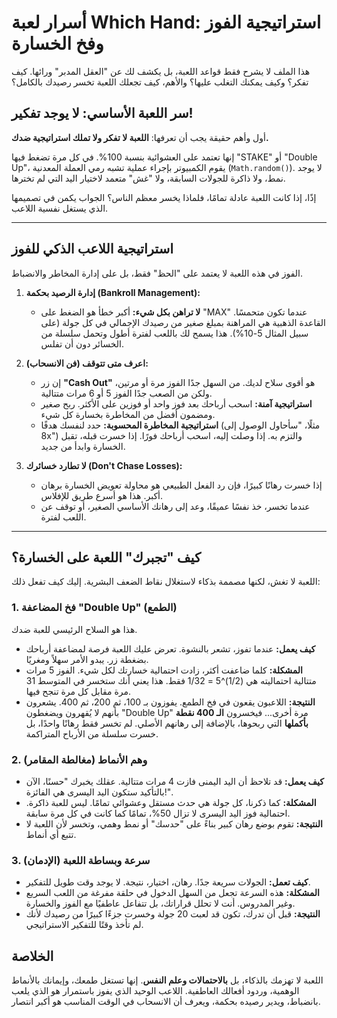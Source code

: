 # أسرار لعبة Which Hand: استراتيجية الفوز وفخ الخسارة

هذا الملف لا يشرح فقط قواعد اللعبة، بل يكشف لك عن "العقل المدبر" ورائها. كيف تفكر؟ وكيف يمكنك التغلب عليها؟ والأهم، كيف تجعلك اللعبة تخسر رصيدك بالكامل؟

## سر اللعبة الأساسي: لا يوجد تفكير!

أول وأهم حقيقة يجب أن تعرفها: **اللعبة لا تفكر ولا تملك استراتيجية ضدك.**

إنها تعتمد على العشوائية بنسبة 100%. في كل مرة تضغط فيها "STAKE" أو "Double Up"، يقوم الكمبيوتر بإجراء عملية تشبه رمي العملة المعدنية (`Math.random()`). لا يوجد نمط، ولا ذاكرة للجولات السابقة، ولا "غش" متعمد لاختيار اليد التي لم تخترها.

إذًا، إذا كانت اللعبة عادلة تمامًا، فلماذا يخسر معظم الناس؟ الجواب يكمن في تصميمها الذي يستغل نفسية اللاعب.

---

## استراتيجية اللاعب الذكي للفوز

الفوز في هذه اللعبة لا يعتمد على "الحظ" فقط، بل على إدارة المخاطر والانضباط.

1.  **إدارة الرصيد بحكمة (Bankroll Management):**
    *   **لا تراهن بكل شيء:** أكبر خطأ هو الضغط على "MAX" عندما تكون متحمسًا. القاعدة الذهبية هي المراهنة بمبلغ صغير من رصيدك الإجمالي في كل جولة (على سبيل المثال 5-10%). هذا يسمح لك باللعب لفترة أطول وتحمل سلسلة من الخسائر دون أن تفلس.

2.  **اعرف متى تتوقف (فن الانسحاب):**
    *   إن زر **"Cash Out"** هو أقوى سلاح لديك. من السهل جدًا الفوز مرة أو مرتين، ولكن من الصعب جدًا الفوز 5 أو 6 مرات متتالية.
    *   **استراتيجية آمنة:** اسحب أرباحك بعد فوز واحد أو فوزين على الأكثر. ربح صغير ومضمون أفضل من المخاطرة بخسارة كل شيء.
    *   **استراتيجية المخاطرة المحسوبة:** حدد لنفسك هدفًا (مثلًا، "سأحاول الوصول إلى 8x") والتزم به. إذا وصلت إليه، اسحب أرباحك فورًا. إذا خسرت قبله، تقبل الخسارة وابدأ من جديد.

3.  **لا تطارد خسائرك (Don't Chase Losses):**
    *   إذا خسرت رهانًا كبيرًا، فإن رد الفعل الطبيعي هو محاولة تعويض الخسارة برهان أكبر. هذا هو أسرع طريق للإفلاس.
    *   عندما تخسر، خذ نفسًا عميقًا، وعد إلى رهانك الأساسي الصغير، أو توقف عن اللعب لفترة.

---

## كيف "تجبرك" اللعبة على الخسارة؟

اللعبة لا تغش، لكنها مصممة بذكاء لاستغلال نقاط الضعف البشرية. إليك كيف تفعل ذلك:

### 1. فخ المضاعفة "Double Up" (الطمع)

هذا هو السلاح الرئيسي للعبة ضدك.
- **كيف يعمل:** عندما تفوز، تشعر بالنشوة. تعرض عليك اللعبة فرصة لمضاعفة أرباحك بضغطة زر. يبدو الأمر سهلاً ومغريًا.
- **المشكلة:** كلما ضاعفت أكثر، زادت احتمالية خسارتك لكل شيء. الفوز 5 مرات متتالية احتماليته هي (1/2)^5 = 1/32 فقط. هذا يعني أنك ستخسر في المتوسط 31 مرة مقابل كل مرة تنجح فيها.
- **النتيجة:** اللاعبون يقعون في فخ الطمع. يفوزون بـ 100، ثم 200، ثم 400. يشعرون بأنهم لا يُقهرون ويضغطون "Double Up" مرة أخرى... فيخسرون **الـ 400 نقطة بأكملها** التي ربحوها، بالإضافة إلى رهانهم الأصلي. لم تخسر فقط رهانًا واحدًا، بل خسرت سلسلة من الأرباح المتراكمة.

### 2. وهم الأنماط (مغالطة المقامر)

- **كيف يعمل:** قد تلاحظ أن اليد اليمنى فازت 4 مرات متتالية. عقلك يخبرك "حسنًا، الآن بالتأكيد ستكون اليد اليسرى هي الفائزة!".
- **المشكلة:** كما ذكرنا، كل جولة هي حدث مستقل وعشوائي تمامًا. ليس للعبة ذاكرة. احتمالية فوز اليد اليسرى لا تزال 50%، تمامًا كما كانت في كل مرة سابقة.
- **النتيجة:** تقوم بوضع رهان كبير بناءً على "حدسك" أو نمط وهمي، وتخسر لأن اللعبة لا تتبع أي أنماط.

### 3. سرعة وبساطة اللعبة (الإدمان)

- **كيف تعمل:** الجولات سريعة جدًا. رهان، اختيار، نتيجة. لا يوجد وقت طويل للتفكير.
- **المشكلة:** هذه السرعة تجعل من السهل الدخول في حلقة مفرغة من اللعب السريع وغير المدروس. أنت لا تحلل قراراتك، بل تتفاعل عاطفيًا مع الفوز والخسارة.
- **النتيجة:** قبل أن تدرك، تكون قد لعبت 20 جولة وخسرت جزءًا كبيرًا من رصيدك لأنك لم تأخذ وقتًا للتفكير الاستراتيجي.

## الخلاصة

اللعبة لا تهزمك بالذكاء، بل **بالاحتمالات وعلم النفس**. إنها تستغل طمعك، وإيمانك بالأنماط الوهمية، وردود أفعالك العاطفية. اللاعب الوحيد الذي يفوز باستمرار هو الذي يلعب بانضباط، ويدير رصيده بحكمة، ويعرف أن الانسحاب في الوقت المناسب هو أكبر انتصار.